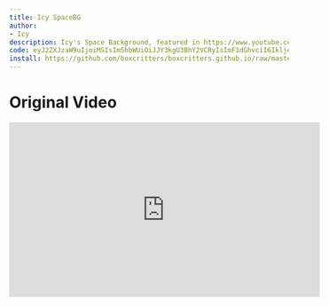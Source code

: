 ```yaml
---
title: Icy SpaceBG
author: 
- Icy
description: Icy's Space Background, featured in https://www.youtube.com/watch?v=L6auSP_ldbo
code: eyJ2ZXJzaW9uIjoiMSIsIm5hbWUiOiJJY3kgU3BhY2VCRyIsImF1dGhvciI6IkljeSIsImRlc2NyaXB0aW9uIjoiSWN5J3MgU3BhY2UgQmFja2dyb3VuZCwgZmVhdHVyZWQgaW4gaHR0cHM6Ly93d3cueW91dHViZS5jb20vd2F0Y2g/dj1MNmF1U1BfbGRibyIsImJyaWRnZUJhY2tncm91bmQiOiJodHRwOi8vd3d3LmJveGNyaXR0ZXJzbGl2ZS5jb20vYnJpZGdlX2JnLnBuZyIsImRhdGUiOjE1NTkwNzc5MTI1NDksInBhY2tWZXJzaW9uIjoiMC4xIn0=
install: https://github.com/boxcritters/boxcritters.github.io/raw/master/tp/IcySpaceBg.bctp.json
---
```

# Original Video
<iframe width="560" height="315" src="https://www.youtube.com/embed/L6auSP_ldbo" frameborder="0" allow="accelerometer; autoplay; encrypted-media; gyroscope; picture-in-picture" allowfullscreen></iframe>